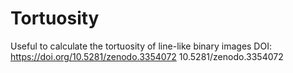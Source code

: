 # Tortuosity
Useful to calculate the tortuosity of line-like binary images
DOI: https://doi.org/10.5281/zenodo.3354072
10.5281/zenodo.3354072
